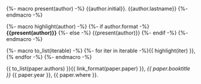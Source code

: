 {%- macro present(author) -%}
{{author.initial}}. {{author.lastname}}
{%- endmacro -%}

{%- macro highlight(author) -%}
{%- if author.format -%}
**{{present(author)}}**
{%- else -%}
{{present(author)}}
{%- endif -%}
{%- endmacro -%}

{%- macro to_list(iterable) -%}
{%- for iter in iterable -%}{{ highlight(iter) }}, {% endfor -%}
{%- endmacro -%}

{{ to_list(paper.authors) }}{{ link_format(paper.paper) }}, _{{ paper.booktitle }}_ {{ paper.year }}, {{ paper.where }}.